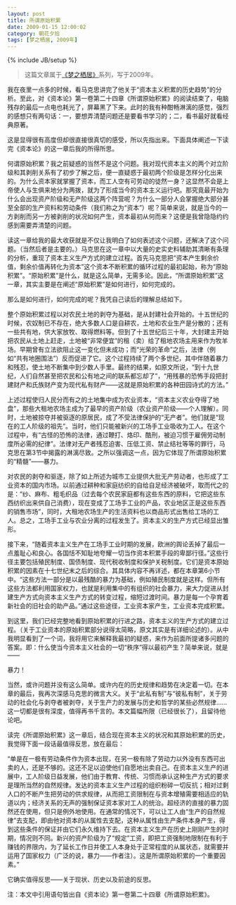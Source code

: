 ```yaml
---
layout: post
title: 所谓原始积累
date: 2009-01-15 12:00:02
category: 朝花夕拾
tags: [梦之栖居, 2009年]
---
```

{% include JB/setup %}

> 这篇文章属于[《梦之栖居》](/posts/where-the-dreams-reside/)系列，写于2009年。
	
<!--more-->

我在夜里一点多的时候，看马克思讲完了他关于“资本主义积累的历史趋势”的分析。至此，对《资本论》第一卷第二十四章《所谓原始积累》的阅读结束了，电脑残存的最后一点电也耗光了，屏幕黑了下来。此时的我有种酣畅淋漓的感觉，强烈的感想只有两句话：一，要想弄清楚问题还是要看书学习的；二，看书最好就看经典原著。

这是显得很有高度但却很直接很真切的感受，所以先指出来。下面具体阐述一下读完《资本论》的这一章后我的所得所思。

何谓原始积累？我之前疑惑的当然不是这个问题。我对现代资本主义的两个对立阶级和其剥削关系有了初步了解之后，便一直疑惑于最初两个阶级是怎样分化出来的。为什么资本家就掌握了资本，而工人空有可劳动的徒然一身？这显然不会是上帝使人与生俱来地分为两拨，就为了形成当今的资本主义运行吧。那究竟最开始为什么会出现资产阶级和无产阶级这两个阵营呢？为什么一部分人会掌握绝大部分甚至全部的生产资料和劳动条件（我们称之为“资本”）呢？简单来说，就是当今的一方剥削而另一方被剥削的状况如何产生，资本最初从何而来？这便是我曾隐隐约约感到需要弄清楚的问题。

读这一章给我的最大收获就是不仅让我明白了如何表述这个问题，还解决了这个问题。（当然后者是主要的。）马克思在这一章中以大量的史实史料辅助其清晰有条理的分析，重现了资本主义生产方式的建立过程。首先马克思把“资本产生剩余价值，剩余价值再转化为资本”这个资本不断积累的循环过程的最初起始，称为“原始积累”。“原始积累”是什么，就是这么简单，无需多论。因此，“所谓原始积累”这一章，其实主要是在阐述“原始积累”是如何进行，如何完成的。

那么是如何进行，如何完成的呢？我凭自己读后的理解总结如下。

整个原始积累过程以对农民土地的剥夺为基础，是从封建社会开始的。十五世纪的时候，农奴制已不存在，绝大多数人口是自耕农，土地和农业生产是分散的；还有一些共有地，供大家放牧、取得燃料等。但到了十五世纪后三十年，大封建主开始把农民从土地上赶走，土地被“非常便宜”的租（卖）给了租地农场主用来作为牧羊场。早期曾有立法欲阻止这一变化但未成功；而“光荣的革命”之后，法律（例如“共有地圈围法”）反而促进了它。这个过程持续了两个多世纪，其中伴随着暴力和残忍，使土地不断集中到少数人手里。最终的结果，如原文所说，“到十九世纪，人们自然甚至把农民和公有地之间的联系都忘却了”，“用残暴的恐怖手段把封建财产和氏族财产变为现代私有财产——这就是原始积累的各种田园诗式的方法。”

上述过程使归人民分而有之的土地集中成为农业资本，“资本主义农业夺得了地盘”，那些大租地农场主成为了最早的资产阶级（农业资产阶级——个人理解）。同时，土地被掠夺并被驱逐的原居民，成了不受法律保护的“无产者”。他们就是“现在的工人阶级的祖先”。当时，他们只能被新兴的工场手工业吸收为工人。在这个过程中，有“古怪的恐怖的法律，通过鞭打、烙印、酷刑，被迫习惯于雇佣劳动制度所必需的纪律”。法律对无产者残忍迫害、压低工资、禁止结社等等的罪行，马克思在第3节中揭露的淋漓尽致。之所以强调这一点，因为它体现了所谓原始积累的“精髓”——暴力。

对农民的剥夺和驱逐，除了如上所述为城市工业提供大批无产劳动者，也形成了工业资本的国内市场。以前通过耕种和家庭纺织的自给自足经济被破坏，取而代之的是：“纱、麻布、粗毛织品（过去每个农民家庭都有这些东西的原料，它把这些东西纺织出来供自己消费），现在变成了工场手工业的产品，农业地区正是这些东西的销售市场”，同时，大租地农场生产的生活资料也以商品形式出售给工场的工人。总之，工场手工业与农业分离的过程发生了。资本主义的生产方式已经显出雏形。

接下来，“随着资本主义生产在工场手工业时期的发展，欧洲的舆论丢掉了最后一点羞耻心和良心。各国恬不知耻地夸耀一切当作资本积累手段的卑鄙行径。”这些行径主要包括殖民制度、国债制度、现代税收制度和保护关税制度。它们是资本原始积累的因素在十七世纪末之后的综合。其具体内容不再详述，都在本章第6小节中。“这些方法一部分是以最残酷的暴力为基础，例如殖民制度就是这样。但所有这些方法都利用国家权力，也就是利用集中的有组织的社会暴力，来大力促进从封建生产方式向资本主义生产方式的转变过程，缩短过渡时间。暴力是每一个孕育着新社会的旧社会的助产品。”通过这些途径，工业资本家产生，工业资本完成积累。

到这里，我们已经完整地看到原始积累的行进之路，资本主义的生产方式的建立过程。（关于工业资本的原始积累部分说得太简略，原文其实是有详细论述的）。从中我明显看到了一个词，我将用它来解释我最初的疑惑，来作为前面所提诸多问题的答案。即：什么使当今资本主义社会的一切“秩序”得以最初产生？简单来说，就是——

暴力！

当然，或许问题并没有这么简单。或许内在的历史规律和趋势在决定着一切。在本章的最后，我再次深感马克思的微言大义。关于“此私有制”与“彼私有制”，关于劳动的社会化与剥夺者被剥夺，关于生产力的发展与历史和哲学的某些必然规律……这一切都是很有深度，值得再书千言的。本文篇幅所限（已经很长了），且留待他论吧。

读完《所谓原始积累》这一章后，结合现在资本主义的状况和其原始积累的历史，我觉得下面一段话最值得反思，放在最后：

“单是在一极有劳动条件作为资本出现，在另一极有除了劳动力以外没有东西可出卖的人，还是不够的。这还不足以迫使他们自愿地出卖自己。在资本主义生产的进展中，工人阶级日益发展，他们由于教育、传统、习惯而承认这种生产方式的要求是理所当然的自然规律。发达的资本主义生产过程的组织粉碎一切反抗；相对过剩人口的不断产生把劳动的供求规律，从而把工资限制在与资本增殖需要相适应的轨道以内；经济关系的无声的强制保证资本家对工人的统治。超经济的直接的暴力固然还在使用，但只是例外地使用。在通常的情况下，可以让工人由“生产的自然规律”去支配，即由他对资本的从属性去支配，这种从属性由生产条件本身产生，得到这些条件的保证并由它们永久维持下去。在资本主义生产在历史上刚刚产生的时期，情况则不同。新兴的资产阶级为了“规定”工资，即把工资强制地限制在有利于赚钱的界限内，为了延长工作日并使工人本身处于正常程度的从属状态，就需要并运用了国家权力（广泛的说，暴力——作者注）。这是所谓原始积累的一个重要因素。”

它确实值得反思——关于现状、历史以及前途的反思。

注：本文中引用语句皆出自《资本论》第一卷第二十四章《所谓原始积累》。